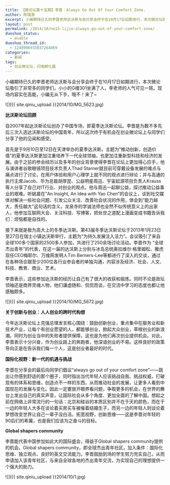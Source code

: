 ```yaml
---
title: 【微论坛第十五期】李晋：Always Go Out Of Your Comfort Zone.
author: 陈俊源
excerpt: 小编期待已久的李晋老师达沃斯与会分享会终于在10月17日如期进行，本次微论坛吸引了非常多的同学们，小小的G楼301坐满了人，李老师的人气可见一斑。现场内容实在高能，小编无从下手，哦不！来了~
layout: post
permalink: /2014/10/no15-lijin-always-go-out-of-your-comfort-zone/
duoshuo_status:
  - enable
duoshuo_thread_id:
  - 1248986935037264069
categories:
  - 新闻
tags:
  - 创业微论坛，闪电孵化器
---
```


小编期待已久的李晋老师达沃斯与会分享会终于在10月17日如期进行，本次微论坛吸引了非常多的同学们，小小的G楼301坐满了人，李老师的人气可见一斑。现场内容实在高能，小编无从下手，哦不！来了~

![]({{ site.qiniu_upload }}2014/10/MG_5623.jpg)

<strong>达沃斯论坛回顾</strong>

自2007年起达沃斯论坛创办了中国专场，即夏季达沃斯论坛。李晋是为数不多先后三次入选达沃斯论坛的中国青年，所以这次终于有机会在创业微论坛上与同学们分享了他的见闻和感受。

首先是于9月10日至12日在天津举办的夏季达沃斯。主题为“推动创新，创造价值”的夏季达沃斯更加注重培养下一代全球领袖，也更加注重新型科技和经济的发展。由于之前的参会经历以及多年的创业背景使得李晋在论坛上更加得心应手，他与演讲者谷歌眼镜项目技术负责人Thad Starner就目前可穿戴设备发展的难点与痛点进行了讨论，在用户体验和用户心理学上就不同的观点进行辩论；并与高通的执行主席Jacob、华为总裁胡厚昆、公益明星周迅、宇宙起源项目负责人Krauss等人分享了自己对IT行业、对创业的观点。他与周迅一起聊公益，探讨推动公益事业的艰难。听姚晨在“An Insight, An Idea with Yao Chen”的会议上，谈到社交媒体对解决一些社会问题、引发公众关注、改善社会状况的作用，体会到“能力越大，责任越大”这句话的含义。龙泉寺的学诚法师也全然不似传统意义上的出家人，他参加互联网大会、关注科技、写博客，把处世之道配上漫画变成书籍告诉我们：烦恼都是自找的。

接下来就是极为高大上的冬季达沃斯。第43届冬季达沃斯论坛于2013年1月23日至27日在瑞士小镇达沃斯举行，主题为“为持久发展注入活力”。会议吸引了来自全球100多个国家的2500多人参加，共进行了250余场讨论活动。李晋作为 “全球杰出青年”的代表，在这一届的达沃斯上分别与冰岛总统奥拉维尔·格里姆松、雅虎现任CEO梅耶尔、万维网发明人Tim Berners-Lee等都进行了深入的交谈，通过在各种场合跟至少200位各行业参会者的单独沟通，内容涉及经济、社会、人文、科技、教育、商业、艺术。

李晋表示，这些参加达沃斯的经历让自己有了很大的收获和锻炼。同时不论是政坛领袖还是商界灵魂人物，他们谦虚随和、侃侃而谈，在交流中学习的态度也都让他感触颇多。

![]({{ site.qiniu_upload }}2014/10/MG_5672.jpg)

<strong>关于创新与创业：人人创业的跨时代构想</strong>

今年达沃斯论坛上克强总理发言核心围绕：鼓励创新创业，重点集中在服务业和新技术产业，让每个有创业愿望的⼈，都能够创业，掀起大众创业，草根创业的新浪潮。同时为创业当中的失败者提供保障，这也是为他们再次创业提供机会。对此，李晋表示十分兴奋，作为创业路上的奔跑者，他深谙创业的不易。这样良好的政策导向正是在告诉我们每一个人，这是创业者最好的时代。

<strong>国际化视野：新一代的机遇与挑战</strong>

李晋在分享会的最后向同学们倡议“always go out of your comfort zone”——跳出让你感到舒适的那个圈子，同时指出当代年轻人应该挑战自我、挑战权威，打破现有的体系和思维，创造点不一样的东西，从而推动社会的发展，让更多人看到中国现在的发展与变化。因此一定要放开眼界看问题，争取更多的机会，在世界的舞台上发出自己的真实声音，让国际社会从多个角度、更加全面的了解中国。想起之前在网络上非常流行的一句话：北京和硅谷的本质区别并不在于天的颜色，而在于一边的年轻人大多在谈论着买房买车被催着结婚生子，而另一边的年轻人则谈论着梦想改变世界让自己一辈子没白活。拓宽视野，创新思维——这是李晋对年轻的90后们的希冀，也是我们应该为之奋斗的目标。

<strong>Global shapers community</strong>

李晋能代表中国参加如此大的国际盛会，得益于Global shapers community提供的机会。Global shapers community，即全球杰出青年社区，加入条件：国际化思维、独立观点、良好的英文交流能力。李晋鼓励到场的学生努力充实自己，从而申请加入该青年社区，与来自全球各地的杰出青年交流，为实现自己的理想提供一个强大的助力。

![]({{ site.qiniu_upload }}2014/10/1.jpg)

